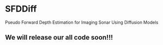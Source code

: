 # SFDDiff

Pseudo Forward Depth Estimation for Imaging Sonar Using Diffusion Models 

## We will release our all code soon!!!

